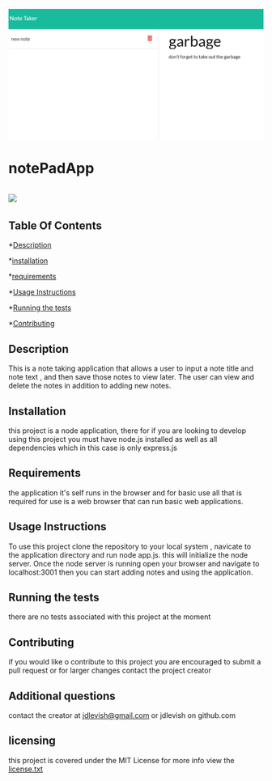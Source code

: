 
![](./screenshot.png)
# notePadApp

## ![](https://img.shields.io/github/license/jdlevish/notePadApp/)

## Table Of Contents

*[Description](#Description)

*[installation](#Installation)

*[requirements](#requirements)

*[Usage Instructions](#Usage-Instructions)

*[Running the tests](#Running-the-tests)

*[Contributing](#Contributing)
## Description
This is a note taking application that allows a user to input a note title and note text , and then save those notes to view later. The user can view and delete the notes in addition to adding new notes.
    
## Installation
    
this project is a node application, there for if you are looking to develop using this project you must have node.js installed as well as all dependencies which in this case is only express.js
    
## Requirements
    
the application it's self runs in the browser and for basic use all that is required for use is a web browser that can run basic web applications.
## Usage Instructions

To use this project clone the repository to your local system , navicate to the application directory and run node app.js. this will initialize the node server. Once the node server is running open your browser and navigate to  localhost:3001 then you can start adding notes and using the application.
    
## Running the tests
    
there are no tests associated with this project at the moment
    
## Contributing
    
if you would like o contribute to this project you are encouraged to submit a pull request or for larger changes contact the project creator

## Additional questions
contact the creator at jdlevish@gmail.com or jdlevish on github.com

## licensing
this project is covered under the MIT License for more info view the  [license.txt](/license.txt)
    